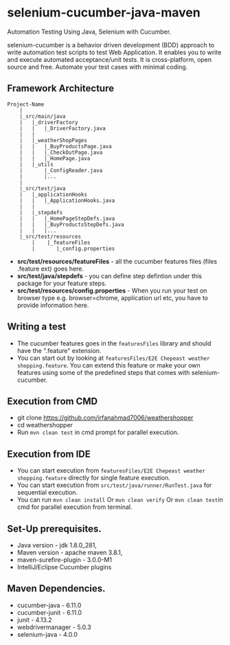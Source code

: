selenium-cucumber-java-maven
=================

Automation Testing Using Java, Selenium with Cucumber.

selenium-cucumber is a behavior driven development (BDD) approach to write automation test scripts to test Web Application.
It enables you to write and execute automated acceptance/unit tests.
It is cross-platform, open source and free.
Automate your test cases with minimal coding.

Framework Architecture
--------------
	Project-Name
		|
		|_src/main/java
		|	|_driverFactory
		|	|	|_DriverFactory.java
		|	|
		|	|_weatherShopPages
		|	|	|_BuyProductsPage.java
		|	|	|_CheckOutPage.java
		|	|	|_HomePage.java
		|	|_utils
		|		|_ConfigReader.java
		|		|...
		|
		|_src/test/java
		|	|_applicationHooks
		|	|	|_ApplicationHooks.java
		|	|
		|	|_stepdefs
		|	|	|_HomePageStepDefs.java
		|	|	|_BuyProductsStepDefs.java
		|	|	|...
		|_src/test/resources
            |    |_featureFiles
            |       |_config.properties


* **src/test/resources/featureFiles** - all the cucumber features files (files .feature ext) goes here.
* **src/test/java/stepdefs** - you can define step defintion under this package for your feature steps.
* **src/test/resources/config.properties** - When you run your test on browser type e.g. browser=chrome, application url etc, you have to provide information here.


Writing a test
--------------
* The cucumber features goes in the `featuresFiles` library and should have the ".feature" extension.
* You can start out by looking at `featuresFiles/E2E Chepeast weather shopping.feature`. You can extend this feature or make your own features using some of the predefined steps that comes with selenium-cucumber.

Execution from CMD
-----------------
* git clone https://github.com/irfanahmad7006/weathershopper
* cd weathershopper
* Run `mvn clean test` in cmd prompt for parallel execution.


Execution from IDE
-----------------  
* You can start execution from `featuresFiles/E2E Chepeast weather shopping.feature` directly for single feature execution.
* You can start execution from `src/test/java/runner/RunTest.java` for sequential execution.
* You can run `mvn clean install` Or `mvn clean verify` Or `mvn clean test`in cmd for parallel execution from terminal.

Set-Up prerequisites.
-----------------
* Java version - jdk 1.8.0_281,
* Maven version - apache maven 3.8.1,      
* maven-surefire-plugin - 3.0.0-M1
* IntelliJ/Eclipse Cucumber plugins

Maven Dependencies.
-----------------
* cucumber-java - 6.11.0
* cucumber-junit - 6.11.0
* junit - 4.13.2
* webdrivermanager - 5.0.3
* selenium-java - 4.0.0


